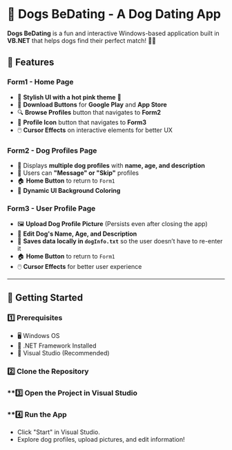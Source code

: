 # 🐶 Dogs BeDating - A Dog Dating App

**Dogs BeDating** is a fun and interactive Windows-based application built in **VB.NET** that helps dogs find their perfect match! 🐾💕

## 🌟 Features

### **Form1 - Home Page**
- 🌸 **Stylish UI with a hot pink theme** 🎨
- 🛒 **Download Buttons** for **Google Play** and **App Store**
- 🔍 **Browse Profiles** button that navigates to **Form2**
- 🐾 **Profile Icon** button that navigates to **Form3**
- 🖱️ **Cursor Effects** on interactive elements for better UX

### **Form2 - Dog Profiles Page**
- 🐶 Displays **multiple dog profiles** with **name, age, and description**
- 💖 Users can **"Message" or "Skip"** profiles
- 🏠 **Home Button** to return to `Form1`
- 🎨 **Dynamic UI Background Coloring**

### **Form3 - User Profile Page**
- 🖼️ **Upload Dog Profile Picture** (Persists even after closing the app)
- 📝 **Edit Dog's Name, Age, and Description**
- 📂 **Saves data locally in `dogInfo.txt`** so the user doesn’t have to re-enter it
- 🏠 **Home Button** to return to `Form1`
- 🖱️ **Cursor Effects** for better user experience

---

## 🚀 Getting Started

### **1️⃣ Prerequisites**
- 🖥️ Windows OS
- 🔧 .NET Framework Installed
- 💾 Visual Studio (Recommended)

### **2️⃣ Clone the Repository**
### **3️⃣ Open the Project in Visual Studio
### **4️⃣ Run the App
- Click "Start" in Visual Studio.
- Explore dog profiles, upload pictures, and edit information!

  
